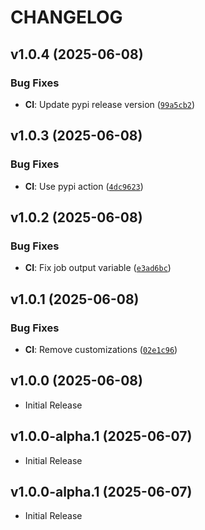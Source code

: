 # CHANGELOG

<!-- version list -->

## v1.0.4 (2025-06-08)

### Bug Fixes

- **CI**: Update pypi release version
  ([`99a5cb2`](https://github.com/iandday/withingpy/commit/99a5cb2bfbd1e05696f8d1c0ce21d1e8e00c3772))


## v1.0.3 (2025-06-08)

### Bug Fixes

- **CI**: Use pypi action
  ([`4dc9623`](https://github.com/iandday/withingpy/commit/4dc9623c654542080c1fa7a57380a9e2cf0efced))


## v1.0.2 (2025-06-08)

### Bug Fixes

- **CI**: Fix job output variable
  ([`e3ad6bc`](https://github.com/iandday/withingpy/commit/e3ad6bc2b14fc2f504698f842c0a3a1bf1814306))


## v1.0.1 (2025-06-08)

### Bug Fixes

- **CI**: Remove customizations
  ([`02e1c96`](https://github.com/iandday/withingpy/commit/02e1c96432e56f2348a18d690fa9c0388736f34a))


## v1.0.0 (2025-06-08)

- Initial Release

## v1.0.0-alpha.1 (2025-06-07)

- Initial Release

## v1.0.0-alpha.1 (2025-06-07)

- Initial Release
